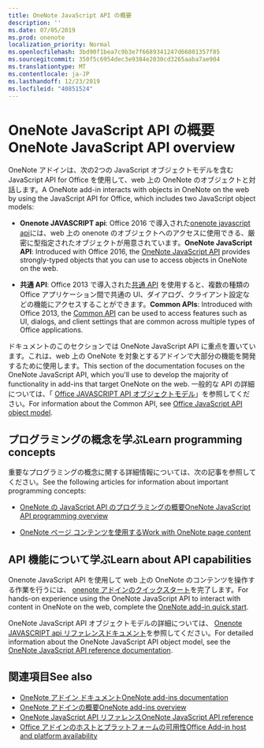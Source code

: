 ```yaml
---
title: OneNote JavaScript API の概要
description: ''
ms.date: 07/05/2019
ms.prod: onenote
localization_priority: Normal
ms.openlocfilehash: 3bd90f1bea7c9b3e7f6689341247d66801357f85
ms.sourcegitcommit: 350f5c6954dec3e9384e2030cd3265aaba7ae904
ms.translationtype: MT
ms.contentlocale: ja-JP
ms.lasthandoff: 12/23/2019
ms.locfileid: "40851524"
---
```

# <a name="onenote-javascript-api-overview"></a><span data-ttu-id="f619e-102">OneNote JavaScript API の概要</span><span class="sxs-lookup"><span data-stu-id="f619e-102">OneNote JavaScript API overview</span></span>

<span data-ttu-id="f619e-103">OneNote アドインは、次の2つの JavaScript オブジェクトモデルを含む JavaScript API for Office を使用して、web 上の OneNote のオブジェクトと対話します。</span><span class="sxs-lookup"><span data-stu-id="f619e-103">A OneNote add-in interacts with objects in OneNote on the web by using the JavaScript API for Office, which includes two JavaScript object models:</span></span>

* <span data-ttu-id="f619e-104">**Onenote JAVASCRIPT api**: Office 2016 で導入された[onenote javascript api](/javascript/api/onenote)には、web 上の onenote のオブジェクトへのアクセスに使用できる、厳密に型指定されたオブジェクトが用意されています。</span><span class="sxs-lookup"><span data-stu-id="f619e-104">**OneNote JavaScript API**: Introduced with Office 2016, the [OneNote JavaScript API](/javascript/api/onenote) provides strongly-typed objects that you can use to access objects in OneNote on the web.</span></span> 

* <span data-ttu-id="f619e-105">**共通 API**: Office 2013 で導入された[共通 API](/javascript/api/office) を使用すると、複数の種類の Office アプリケーション間で共通の UI、ダイアログ、クライアント設定などの機能にアクセスすることができます。</span><span class="sxs-lookup"><span data-stu-id="f619e-105">**Common APIs**: Introduced with Office 2013, the [Common API](/javascript/api/office) can be used to access features such as UI, dialogs, and client settings that are common across multiple types of Office applications.</span></span>

<span data-ttu-id="f619e-106">ドキュメントのこのセクションでは OneNote JavaScript API に重点を置いています。これは、web 上の OneNote を対象とするアドインで大部分の機能を開発するために使用します。</span><span class="sxs-lookup"><span data-stu-id="f619e-106">This section of the documentation focuses on the OneNote JavaScript API, which you'll use to develop the majority of functionality in add-ins that target OneNote on the web.</span></span> <span data-ttu-id="f619e-107">一般的な API の詳細については、「 [Office JAVASCRIPT API オブジェクトモデル](../../develop/office-javascript-api-object-model.md)」を参照してください。</span><span class="sxs-lookup"><span data-stu-id="f619e-107">For information about the Common API, see [Office JavaScript API object model](../../develop/office-javascript-api-object-model.md).</span></span> 

## <a name="learn-programming-concepts"></a><span data-ttu-id="f619e-108">プログラミングの概念を学ぶ</span><span class="sxs-lookup"><span data-stu-id="f619e-108">Learn programming concepts</span></span>

<span data-ttu-id="f619e-109">重要なプログラミングの概念に関する詳細情報については、次の記事を参照してください。</span><span class="sxs-lookup"><span data-stu-id="f619e-109">See the following articles for information about important programming concepts:</span></span>

- [<span data-ttu-id="f619e-110">OneNote の JavaScript API のプログラミングの概要</span><span class="sxs-lookup"><span data-stu-id="f619e-110">OneNote JavaScript API programming overview</span></span>](../../onenote/onenote-add-ins-programming-overview.md)

- [<span data-ttu-id="f619e-111">OneNote ページ コンテンツを使用する</span><span class="sxs-lookup"><span data-stu-id="f619e-111">Work with OneNote page content</span></span>](../../onenote/onenote-add-ins-page-content.md)

## <a name="learn-about-api-capabilities"></a><span data-ttu-id="f619e-112">API 機能について学ぶ</span><span class="sxs-lookup"><span data-stu-id="f619e-112">Learn about API capabilities</span></span>

<span data-ttu-id="f619e-113">Onenote JavaScript API を使用して web 上の OneNote のコンテンツを操作する作業を行うには、 [onenote アドインのクイックスタート](../../quickstarts/onenote-quickstart.md)を完了します。</span><span class="sxs-lookup"><span data-stu-id="f619e-113">For hands-on experience using the OneNote JavaScript API to interact with content in OneNote on the web, complete the [OneNote add-in quick start](../../quickstarts/onenote-quickstart.md).</span></span> 

<span data-ttu-id="f619e-114">OneNote JavaScript API オブジェクトモデルの詳細については、 [Onenote JAVASCRIPT api リファレンスドキュメント](/javascript/api/onenote)を参照してください。</span><span class="sxs-lookup"><span data-stu-id="f619e-114">For detailed information about the OneNote JavaScript API object model, see the [OneNote JavaScript API reference documentation](/javascript/api/onenote).</span></span>

## <a name="see-also"></a><span data-ttu-id="f619e-115">関連項目</span><span class="sxs-lookup"><span data-stu-id="f619e-115">See also</span></span>

- [<span data-ttu-id="f619e-116">OneNote アドイン ドキュメント</span><span class="sxs-lookup"><span data-stu-id="f619e-116">OneNote add-ins documentation</span></span>](../../onenote/index.md)
- [<span data-ttu-id="f619e-117">OneNote アドインの概要</span><span class="sxs-lookup"><span data-stu-id="f619e-117">OneNote add-ins overview</span></span>](../../onenote/onenote-add-ins-programming-overview.md)
- [<span data-ttu-id="f619e-118">OneNote JavaScript API リファレンス</span><span class="sxs-lookup"><span data-stu-id="f619e-118">OneNote JavaScript API reference</span></span>](/javascript/api/onenote)
- [<span data-ttu-id="f619e-119">Office アドインのホストとプラットフォームの可用性</span><span class="sxs-lookup"><span data-stu-id="f619e-119">Office Add-in host and platform availability</span></span>](../../overview/office-add-in-availability.md)


